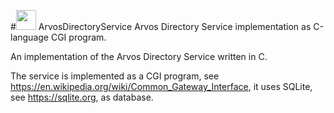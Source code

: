 #<A href="http://github.com/ARVOS-APP/"><img src="http://arvos-app.com/images/arvos_logo_rgb-weiss32.png" width=32></img></a>  ArvosDirectoryService
Arvos Directory Service implementation as C-language CGI program.

An implementation of the Arvos Directory Service written in C.

The service is implemented as a CGI program,
see https://en.wikipedia.org/wiki/Common_Gateway_Interface, 
it uses SQLite, see https://sqlite.org, as database.

